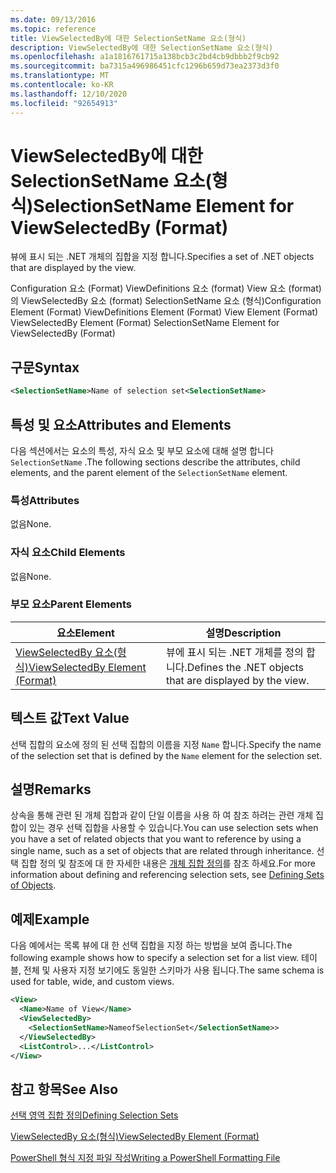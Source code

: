 ```yaml
---
ms.date: 09/13/2016
ms.topic: reference
title: ViewSelectedBy에 대한 SelectionSetName 요소(형식)
description: ViewSelectedBy에 대한 SelectionSetName 요소(형식)
ms.openlocfilehash: a1a1816761715a138bcb3c2bd4cb9dbbb2f9cb92
ms.sourcegitcommit: ba7315a496986451cfc1296b659d73ea2373d3f0
ms.translationtype: MT
ms.contentlocale: ko-KR
ms.lasthandoff: 12/10/2020
ms.locfileid: "92654913"
---
```

# <a name="selectionsetname-element-for-viewselectedby-format"></a><span data-ttu-id="68d68-103">ViewSelectedBy에 대한 SelectionSetName 요소(형식)</span><span class="sxs-lookup"><span data-stu-id="68d68-103">SelectionSetName Element for ViewSelectedBy (Format)</span></span>

<span data-ttu-id="68d68-104">뷰에 표시 되는 .NET 개체의 집합을 지정 합니다.</span><span class="sxs-lookup"><span data-stu-id="68d68-104">Specifies a set of .NET objects that are displayed by the view.</span></span>

<span data-ttu-id="68d68-105">Configuration 요소 (Format) ViewDefinitions 요소 (format) View 요소 (format)의 ViewSelectedBy 요소 (format) SelectionSetName 요소 (형식)</span><span class="sxs-lookup"><span data-stu-id="68d68-105">Configuration Element (Format) ViewDefinitions Element (Format) View Element (Format) ViewSelectedBy Element (Format) SelectionSetName Element for ViewSelectedBy (Format)</span></span>

## <a name="syntax"></a><span data-ttu-id="68d68-106">구문</span><span class="sxs-lookup"><span data-stu-id="68d68-106">Syntax</span></span>

```xml
<SelectionSetName>Name of selection set<SelectionSetName>
```

## <a name="attributes-and-elements"></a><span data-ttu-id="68d68-107">특성 및 요소</span><span class="sxs-lookup"><span data-stu-id="68d68-107">Attributes and Elements</span></span>

<span data-ttu-id="68d68-108">다음 섹션에서는 요소의 특성, 자식 요소 및 부모 요소에 대해 설명 합니다 `SelectionSetName` .</span><span class="sxs-lookup"><span data-stu-id="68d68-108">The following sections describe the attributes, child elements, and the parent element of the `SelectionSetName` element.</span></span>

### <a name="attributes"></a><span data-ttu-id="68d68-109">특성</span><span class="sxs-lookup"><span data-stu-id="68d68-109">Attributes</span></span>

<span data-ttu-id="68d68-110">없음</span><span class="sxs-lookup"><span data-stu-id="68d68-110">None.</span></span>

### <a name="child-elements"></a><span data-ttu-id="68d68-111">자식 요소</span><span class="sxs-lookup"><span data-stu-id="68d68-111">Child Elements</span></span>

<span data-ttu-id="68d68-112">없음</span><span class="sxs-lookup"><span data-stu-id="68d68-112">None.</span></span>

### <a name="parent-elements"></a><span data-ttu-id="68d68-113">부모 요소</span><span class="sxs-lookup"><span data-stu-id="68d68-113">Parent Elements</span></span>

|<span data-ttu-id="68d68-114">요소</span><span class="sxs-lookup"><span data-stu-id="68d68-114">Element</span></span>|<span data-ttu-id="68d68-115">설명</span><span class="sxs-lookup"><span data-stu-id="68d68-115">Description</span></span>|
|-------------|-----------------|
|[<span data-ttu-id="68d68-116">ViewSelectedBy 요소(형식)</span><span class="sxs-lookup"><span data-stu-id="68d68-116">ViewSelectedBy Element (Format)</span></span>](./viewselectedby-element-format.md)|<span data-ttu-id="68d68-117">뷰에 표시 되는 .NET 개체를 정의 합니다.</span><span class="sxs-lookup"><span data-stu-id="68d68-117">Defines the .NET objects that are displayed by the view.</span></span>|

## <a name="text-value"></a><span data-ttu-id="68d68-118">텍스트 값</span><span class="sxs-lookup"><span data-stu-id="68d68-118">Text Value</span></span>

<span data-ttu-id="68d68-119">선택 집합의 요소에 정의 된 선택 집합의 이름을 지정 `Name` 합니다.</span><span class="sxs-lookup"><span data-stu-id="68d68-119">Specify the name of the selection set that is defined by the `Name` element for the selection set.</span></span>

## <a name="remarks"></a><span data-ttu-id="68d68-120">설명</span><span class="sxs-lookup"><span data-stu-id="68d68-120">Remarks</span></span>

<span data-ttu-id="68d68-121">상속을 통해 관련 된 개체 집합과 같이 단일 이름을 사용 하 여 참조 하려는 관련 개체 집합이 있는 경우 선택 집합을 사용할 수 있습니다.</span><span class="sxs-lookup"><span data-stu-id="68d68-121">You can use selection sets when you have a set of related objects that you want to reference by using a single name, such as a set of objects that are related through inheritance.</span></span> <span data-ttu-id="68d68-122">선택 집합 정의 및 참조에 대 한 자세한 내용은 [개체 집합 정의](./defining-selection-sets.md)를 참조 하세요.</span><span class="sxs-lookup"><span data-stu-id="68d68-122">For more information about defining and referencing selection sets, see [Defining Sets of Objects](./defining-selection-sets.md).</span></span>

## <a name="example"></a><span data-ttu-id="68d68-123">예제</span><span class="sxs-lookup"><span data-stu-id="68d68-123">Example</span></span>

<span data-ttu-id="68d68-124">다음 예에서는 목록 뷰에 대 한 선택 집합을 지정 하는 방법을 보여 줍니다.</span><span class="sxs-lookup"><span data-stu-id="68d68-124">The following example shows how to specify a selection set for a list view.</span></span> <span data-ttu-id="68d68-125">테이블, 전체 및 사용자 지정 보기에도 동일한 스키마가 사용 됩니다.</span><span class="sxs-lookup"><span data-stu-id="68d68-125">The same schema is used for table, wide, and custom views.</span></span>

```xml
<View>
  <Name>Name of View</Name>
  <ViewSelectedBy>
    <SelectionSetName>NameofSelectionSet</SelectionSetName>>
  </ViewSelectedBy>
  <ListControl>...</ListControl>
</View>
```

## <a name="see-also"></a><span data-ttu-id="68d68-126">참고 항목</span><span class="sxs-lookup"><span data-stu-id="68d68-126">See Also</span></span>

[<span data-ttu-id="68d68-127">선택 영역 집합 정의</span><span class="sxs-lookup"><span data-stu-id="68d68-127">Defining Selection Sets</span></span>](./defining-selection-sets.md)

[<span data-ttu-id="68d68-128">ViewSelectedBy 요소(형식)</span><span class="sxs-lookup"><span data-stu-id="68d68-128">ViewSelectedBy Element (Format)</span></span>](./viewselectedby-element-format.md)

[<span data-ttu-id="68d68-129">PowerShell 형식 지정 파일 작성</span><span class="sxs-lookup"><span data-stu-id="68d68-129">Writing a PowerShell Formatting File</span></span>](./writing-a-powershell-formatting-file.md)
